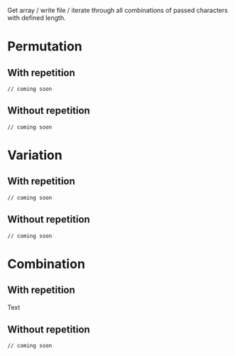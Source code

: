 Get array / write file / iterate through all combinations of passed characters with defined length.

# Permutation

## With repetition
`// coming soon`

## Without repetition
`// coming soon`

# Variation

## With repetition
`// coming soon`

## Without repetition
`// coming soon`

# Combination

## With repetition
Text

## Without repetition
`// coming soon`